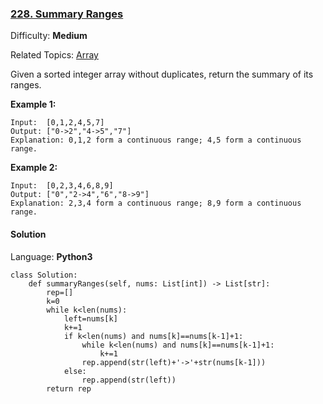 ### [228\. Summary Ranges](https://leetcode.com/problems/summary-ranges/)

Difficulty: **Medium**  

Related Topics: [Array](https://leetcode.com/tag/array/)


Given a sorted integer array without duplicates, return the summary of its ranges.

**Example 1:**

```
Input:  [0,1,2,4,5,7]
Output: ["0->2","4->5","7"]
Explanation: 0,1,2 form a continuous range; 4,5 form a continuous range.
```

**Example 2:**

```
Input:  [0,2,3,4,6,8,9]
Output: ["0","2->4","6","8->9"]
Explanation: 2,3,4 form a continuous range; 8,9 form a continuous range.
```


#### Solution

Language: **Python3**

```python3
class Solution:
    def summaryRanges(self, nums: List[int]) -> List[str]:
        rep=[]
        k=0
        while k<len(nums):
            left=nums[k]
            k+=1
            if k<len(nums) and nums[k]==nums[k-1]+1:
                while k<len(nums) and nums[k]==nums[k-1]+1:
                    k+=1
                rep.append(str(left)+'->'+str(nums[k-1]))
            else:
                rep.append(str(left))
        return rep
```